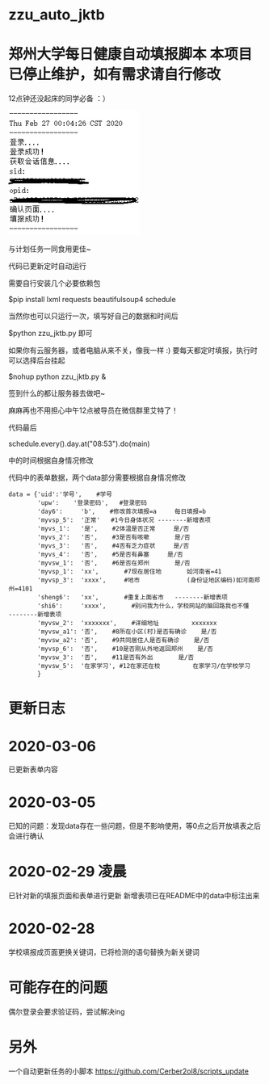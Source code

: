 
# zzu_auto_jktb
# 郑州大学每日健康自动填报脚本    本项目已停止维护，如有需求请自行修改



12点钟还没起床的同学必备 ：）

![image](https://github.com/Cerber2ol8/zzu_auto_jktb/blob/master/image.png)

与计划任务一同食用更佳~

代码已更新定时自动运行

需要自行安装几个必要依赖包

$pip install lxml requests beautifulsoup4 schedule

当然你也可以只运行一次，填写好自己的数据和时间后

$python zzu_jktb.py 即可


如果你有云服务器，或者电脑从来不关，像我一样 :)
要每天都定时填报，执行时可以选择后台挂起

$nohup python zzu_jktb.py &

签到什么的都让服务器去做吧~

麻麻再也不用担心中午12点被导员在微信群里艾特了！

代码最后

schedule.every().day.at("08:53").do(main) 

中的时间根据自身情况修改

代码中的表单数据，两个data部分需要根据自身情况修改

    data = {'uid':'学号',    #学号
            'upw':    '登录密码',   #登录密码
            'day6':     'b',    #修改首次填报=a     每日填报=b
            'myvsp_5':  '正常'   #1今日身体状况 --------新增表项
            'myvs_1':   '是',    #2体温是否正常     是/否
            'myvs_2':   '否',    #3是否有咳嗽       是/否
            'myvs_3':   '否',    #4否有乏力症状     是/否
            'myvs_4':   '否',    #5是否有鼻塞     是/否
            'myvsw_1':  '否',    #6是否在郑州       是/否
            'myvsp_1':  'xx',       #7现在居住地       如河南省=41
            'myvsp_3':  'xxxx',     #地市             (身份证地区编码)如河南郑州=4101
            'sheng6':   'xx',       #重复上面省市   --------新增表项
            'shi6':     'xxxx',       #别问我为什么，学校网站的脑回路我也不懂   --------新增表项
            'myvsw_2':  'xxxxxxx',    #详细地址         xxxxxxx
            'myvsw_a1': '否',    #8所在小区(村)是否有确诊    是/否
            'myvsw_a2': '否',    #9共同居住人是否有确诊    是/否
            'myvsp_6':  '否',    #10是否刚从外地返回郑州    是/否
            'myvsw_3':  '否',    #11是否有外出       是/否
            'myvsw_5':  '在家学习', #12在家还在校         在家学习/在学校学习
            }
            
 #  更新日志
# 2020-03-06 
已更新表单内容
# 2020-03-05 
已知的问题：发现data存在一些问题，但是不影响使用，等0点之后开放填表之后会进行确认
# 2020-02-29 凌晨 
已针对新的填报页面和表单进行更新
新增表项已在README中的data中标注出来
# 2020-02-28
学校填报成页面更换关键词，已将检测的语句替换为新关键词

# 可能存在的问题
偶尔登录会要求验证码，尝试解决ing

#  另外
一个自动更新任务的小脚本
https://github.com/Cerber2ol8/scripts_update
